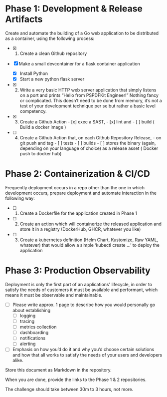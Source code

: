 # Phase 1: Development & Release Artifacts

Create and automate the building of a Go web application to be distributed as a container, using
the following process:

- [x] 1. Create a clean Github repository

- [x] Make a small devcontainer for a flask container application
    - [x] Install Python
    - [x] Start a new python flask server

- [x] 2. Write a very basic HTTP web server application that simply listens on a port and prints
         “Hello from PSPDFKit Engineer!” Nothing fancy or complicated. This doesn’t need to be
         done from memory, it’s not a test of your development technique per se but rather a
         basic level competency.
- [x] 3. Create a Github Action 
            - [x] exec a SAST, 
            - [x] lint and 
            - [ ] build ( Build a docker image )
- [ ] 4. Create a Github Action that, on each Github Repository Release, 
            - on git push and tag
                    - [ ] tests
                    - [ ] builds
                    - [ ] stores the binary (again, depending on your language of choice) as a release asset ( Docker push to docker hub)

# Phase 2: Containerization & CI/CD

Frequently deployment occurs in a repo other than the one in which development occurs,
prepare deployment and automate interaction in the following way:

- [ ] 1. Create a Dockerfile for the application created in Phase 1
- [ ] 2. Create an action which will containerize the released application and store it in a registry
         (DockerHub, GHCR, whatever you like)
- [ ] 3. Create a kubernetes definition (Helm Chart, Kustomize, Raw YAML, whatever) that
         would allow a simple ‘kubectl create ...’ to deploy the application

# Phase 3: Production Observability

Deployment is only the first part of an applications' lifecycle, in order to satisfy the needs of
customers it must be available and performant, which means it must be observable and
maintainable. 

- [ ] Please write approx. 1 page to describe how you would personally go about
establishing 
    - [ ] logging 
    - [ ] tracing 
    - [ ] metrics collection
    - [ ] dashboarding 
    - [ ] notifications
    - [ ] alerting

- [ ] Emphasis on how you’d do it and why you’d choose certain solutions and how that all works to
satisfy the needs of your users and developers alike. 

Store this document as Markdown in the repository.

When you are done, provide the links to the Phase 1 & 2 repositories. 

The challenge should take between 30m to 3 hours, not more.